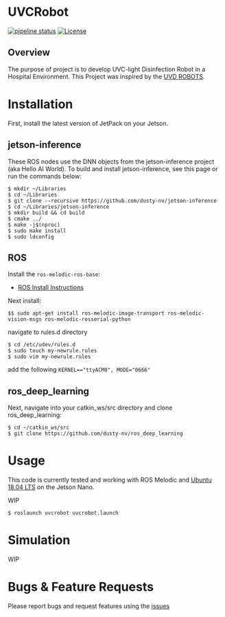 # UVCRobot


[![pipeline status](https://gitlab.com/jeferson.lima/uvc_robot/badges/master/pipeline.svg)](https://gitlab.com/jeferson.lima/uvc_robot/pipelines)
[![License](https://img.shields.io/badge/License-MIT-green.svg)](https://opensource.org/licenses/MIT)  

## Overview

The purpose of project is to develop UVC-light Disinfection Robot in a Hospital Environment. This Project was inspired by the [UVD ROBOTS](http://www.uvd-robots.com/).


# Installation

First, install the latest version of JetPack on your Jetson.

## jetson-inference
These ROS nodes use the DNN objects from the jetson-inference project (aka Hello AI World). To build and install jetson-inference, see this page or run the commands below:

    $ mkdir ~/Libraries
    $ cd ~/Libraries
    $ git clone --recursive https://github.com/dusty-nv/jetson-inference
    $ cd ~/Libraries/jetson-inference
    $ mkdir build && cd build
    $ cmake ../
    $ make -j$(nproc)
    $ sudo make install
    $ sudo ldconfig

## ROS

Install the `ros-melodic-ros-base`:

* [ROS Install Instructions](http://wiki.ros.org/melodic/Installation/Ubuntu)


Next install:

    $$ sudo apt-get install ros-melodic-image-transport ros-melodic-vision-msgs ros-melodic-rosserial-python


navigate to rules.d directory

    $ cd /etc/udev/rules.d
    $ sudo touch my-newrule.rules
    $ sudo vim my-newrule.rules

add the following `KERNEL=="ttyACM0", MODE="0666"`

## ros_deep_learning
Next, navigate into your catkin_ws/src directory and clone ros_deep_learning:

    $ cd ~/catkin_ws/src
    $ git clone https://github.com/dusty-nv/ros_deep_learning

# Usage
This code is currently tested and working with ROS Melodic and [Ubuntu 18.04 LTS](https://downloads.ubiquityrobotics.com/pi.html)  on the Jetson Nano.

WIP 

    $ roslaunch uvcrobot uvcrobot.launch


# Simulation
WIP

# Bugs & Feature Requests
Please report bugs and request features using the [issues](https://gitlab.com/jeferson.lima/uvc_robot/-/issues)